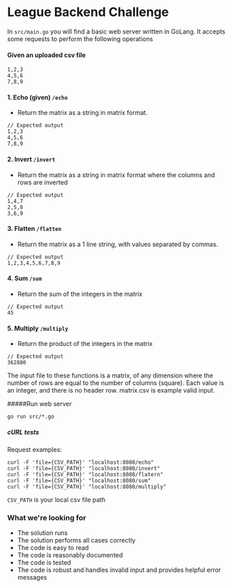 # League Backend Challenge

In `src/main.go` you will find a basic web server written in GoLang. It accepts some requests to perform the following operations

#### Given an uploaded csv file

```
1,2,3
4,5,6
7,8,9
```

#### 1. Echo (given) `/echo`

- Return the matrix as a string in matrix format.

```
// Expected output
1,2,3
4,5,6
7,8,9
```

#### 2. Invert `/invert`

- Return the matrix as a string in matrix format where the columns and rows are inverted

```
// Expected output
1,4,7
2,5,8
3,6,9
```

#### 3. Flatten `/flatten`

- Return the matrix as a 1 line string, with values separated by commas.

```
// Expected output
1,2,3,4,5,6,7,8,9
```

#### 4. Sum `/sum`

- Return the sum of the integers in the matrix

```
// Expected output
45
```

#### 5. Multiply `/multiply`

- Return the product of the integers in the matrix

```
// Expected output
362880
```

The input file to these functions is a matrix, of any dimension where the number of rows are equal to the number of columns (square). Each value is an integer, and there is no header row. matrix.csv is example valid input.

#####Run web server

```
go run src/*.go
```

##### cURL tests

Request examples:

```
curl -F 'file={CSV_PATH}' "localhost:8080/echo"
curl -F 'file={CSV_PATH}' "localhost:8080/invert"
curl -F 'file={CSV_PATH}' "localhost:8080/flatern"
curl -F 'file={CSV_PATH}' "localhost:8080/sum"
curl -F 'file={CSV_PATH}' "localhost:8080/multiply"
```

`CSV_PATH` is your local csv file path

### What we're looking for

- The solution runs
- The solution performs all cases correctly
- The code is easy to read
- The code is reasonably documented
- The code is tested
- The code is robust and handles invalid input and provides helpful error messages
